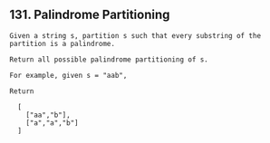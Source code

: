 ## 131\. Palindrome Partitioning

    Given a string s, partition s such that every substring of the partition is a palindrome.
    
    Return all possible palindrome partitioning of s.
    
    For example, given s = "aab",
    
    Return

      [
        ["aa","b"],
        ["a","a","b"]
      ]